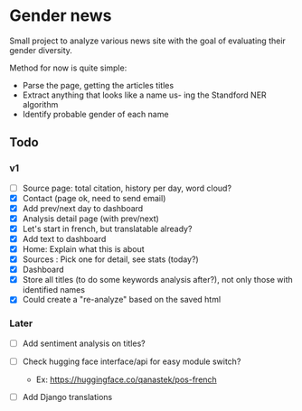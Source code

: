 # Gender news

Small project to analyze various news site with the goal of evaluating their gender diversity.

Method for now is quite simple:

- Parse the page, getting the articles titles
- Extract anything that looks like a name us- ing the Standford NER algorithm
- Identify probable gender of each name

## Todo

### v1

- [ ] Source page: total citation, history per day, word cloud?
- [x] Contact (page ok, need to send email)
- [x] Add prev/next day to dashboard
- [x] Analysis detail page (with prev/next)
- [x] Let's start in french, but translatable already?
- [x] Add text to dashboard
- [x] Home: Explain what this is about
- [x] Sources : Pick one for detail, see stats (today?)
- [x] Dashboard
- [x] Store all titles (to do some keywords analysis after?), not only those with identified names
- [x] Could create a "re-analyze" based on the saved html

### Later

- [ ] Add sentiment analysis on titles?
- [ ] Check hugging face interface/api for easy module switch?
  - Ex: https://huggingface.co/qanastek/pos-french
- [ ] Add Django translations


